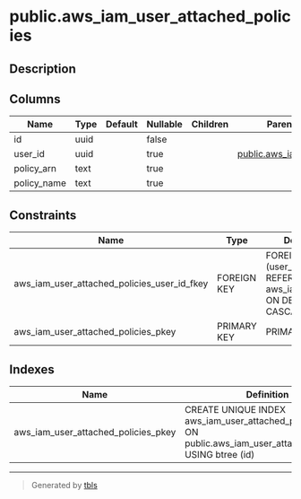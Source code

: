 # public.aws_iam_user_attached_policies

## Description

## Columns

| Name | Type | Default | Nullable | Children | Parents | Comment |
| ---- | ---- | ------- | -------- | -------- | ------- | ------- |
| id | uuid |  | false |  |  |  |
| user_id | uuid |  | true |  | [public.aws_iam_users](public.aws_iam_users.md) |  |
| policy_arn | text |  | true |  |  |  |
| policy_name | text |  | true |  |  |  |

## Constraints

| Name | Type | Definition |
| ---- | ---- | ---------- |
| aws_iam_user_attached_policies_user_id_fkey | FOREIGN KEY | FOREIGN KEY (user_id) REFERENCES aws_iam_users(id) ON DELETE CASCADE |
| aws_iam_user_attached_policies_pkey | PRIMARY KEY | PRIMARY KEY (id) |

## Indexes

| Name | Definition |
| ---- | ---------- |
| aws_iam_user_attached_policies_pkey | CREATE UNIQUE INDEX aws_iam_user_attached_policies_pkey ON public.aws_iam_user_attached_policies USING btree (id) |

---

> Generated by [tbls](https://github.com/k1LoW/tbls)
